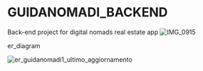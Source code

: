 # GUIDANOMADI_BACKEND
Back-end project for digital nomads real estate app
![IMG_0915](https://github.com/MoEzwawi/GUIDANOMADI_BACKEND/assets/142166624/df1e5e03-99fd-4519-b96a-8e965f8d1972)

er_diagram

![er_guidanomadi1_ultimo_aggiornamento](https://github.com/MoEzwawi/GUIDANOMADI_BACKEND/assets/142166624/065b61ae-5f54-42e4-83cc-e06da32b4e7d)
